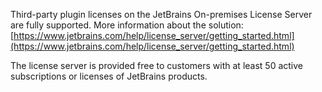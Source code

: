 [//]: # (title: On-premises License Server)

Third-party plugin licenses on the JetBrains On-premises License Server are fully supported. More information about the solution: [https://www.jetbrains.com/help/license_server/getting_started.html](https://www.jetbrains.com/help/license_server/getting_started.html)

The license server is provided free to customers with at least 50 active subscriptions or licenses of JetBrains products.